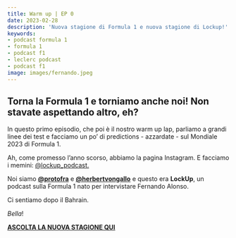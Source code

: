 ```yaml
---
title: Warm up | EP 0
date: 2023-02-28
description: 'Nuova stagione di Formula 1 e nuova stagione di Lockup!'
keywords:
- podcast formula 1
- formula 1
- podcast f1
- leclerc podcast
- podcast f1
image: images/fernando.jpeg
---
```


## Torna la Formula 1 e torniamo anche noi! Non stavate aspettando altro, eh? 

In questo primo episodio, che poi è il nostro warm up lap, parliamo a grandi linee dei test e facciamo un po’ di predictions - azzardate - sul Mondiale 2023 di Formula 1.

Ah, come promesso l’anno scorso, abbiamo la pagina Instagram. E facciamo i memini: [@lockup_podcast.](https://instagram.com/lockup_podcast) 

Noi siamo **[@protofra](https://www.instagram.com/protofra/?hl=it)** e **[@herbertvongallo](https://www.instagram.com/herbertvongallo/?hl=it)** e questo era **LockUp**, un podcast sulla Formula 1 nato per intervistare Fernando Alonso.

Ci sentiamo dopo il Bahrain.

_Bella_!  


**[ASCOLTA LA NUOVA STAGIONE QUI](https://spotifyanchor-web.app.link/e/nXAODOH1qvb)**